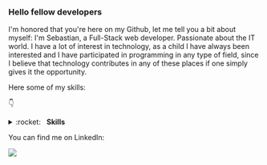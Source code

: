 ### Hello fellow developers
I'm honored that you're here on my Github, let me tell you a bit about myself: I'm Sebastian, a Full-Stack web developer. Passionate about the IT world. I have a lot of interest in technology, as a child I have always been interested and I have participated in programming in any type of field, since I believe that technology contributes in any of these places if one simply gives it the opportunity.

Here some of my skills:

👇 
<details>
	<summary>:rocket:&nbsp;&nbsp;&nbsp;<b>Skills</b></summary>
	<br/>
	<img src="https://img.shields.io/badge/javascript-%23323330.svg?style=for-the-badge&logo=javascript&logoColor=%23F7DF1E" alt="Javascript"/>	
	<img src="https://img.shields.io/badge/html5-%23E34F26.svg?style=for-the-badge&logo=html5&logoColor=white" alt="HTML5"/>
	<img src="https://img.shields.io/badge/css3-%231572B6.svg?style=for-the-badge&logo=css3&logoColor=white" alt="CSS3"/>
	<img src="https://img.shields.io/badge/Sequelize-52B0E7?style=for-the-badge&logo=Sequelize&logoColor=white" alt="Sequalize"/>
	<img src="https://img.shields.io/badge/node.js-6DA55F?style=for-the-badge&logo=node.js&logoColor=white" alt="NodeJS"/>
	<img src="https://img.shields.io/badge/Git-F05032?logo=git&logoColor=fff" alt="Git"/>
  	<img src="https://img.shields.io/badge/react-%2320232a.svg?style=for-the-badge&logo=react&logoColor=%2361DAFB" alt="React"/>
  	<img src="https://img.shields.io/badge/express.js-%23404d59.svg?style=for-the-badge&logo=express&logoColor=%2361DAFB" alt="Express"/>
	<img src="https://img.shields.io/badge/redux-%23593d88.svg?style=for-the-badge&logo=redux&logoColor=white" alt="Redux"/>
	<img src="https://img.shields.io/badge/c%23-%23239120.svg?style=for-the-badge&logo=csharp&logoColor=white" alt="Csharp"/>
	<img src="https://img.shields.io/badge/.NET-5C2D91?style=for-the-badge&logo=.net&logoColor=white" alt=".Net"/>
	<img src="https://img.shields.io/badge/python-3670A0?style=for-the-badge&logo=python&logoColor=ffdd54" alt="Python"/>
	<img src="https://img.shields.io/badge/FastAPI-005571?style=for-the-badge&logo=fastapi" alt="Fastapi"/>
	<img src="https://img.shields.io/badge/django-%23092E20.svg?style=for-the-badge&logo=django&logoColor=white" alt="Django"/>
	<img src="https://img.shields.io/badge/java-%23ED8B00.svg?style=for-the-badge&logo=openjdk&logoColor=white" alt="Java"/>
	<img src="https://img.shields.io/badge/go-%2300ADD8.svg?style=for-the-badge&logo=go&logoColor=white" alt="Go"/>
 	<img src="https://img.shields.io/badge/MongoDB-%234ea94b.svg?style=for-the-badge&logo=mongodb&logoColor=white" alt="MongoDb"/>
  	<img src="https://img.shields.io/badge/mysql-4479A1.svg?style=for-the-badge&logo=mysql&logoColor=white" alt="Mysql"/>
   	<img src="https://img.shields.io/badge/postgres-%23316192.svg?style=for-the-badge&logo=postgresql&logoColor=white"/>

</details>
	
You can find me on LinkedIn:

[<img src="https://custom-icon-badges.demolab.com/badge/LinkedIn-0A66C2?logo=linkedin-white&logoColor=fff"/>](https://www.linkedin.com/in/sebasti%C3%A1n-carvajal-full-stack-web-developer/)
